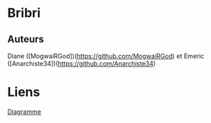 # Bribri

## Auteurs
Diane ([MogwaiRGod])(https://github.com/MogwaiRGod) et Emeric ([Anarchiste34])(https://github.com/Anarchiste34)

# Liens
[Diagramme](https://app.diagrams.net/#G1uwFk3o9vUXjJ9Ba2UZFrC2Oxke5uVv8p)
